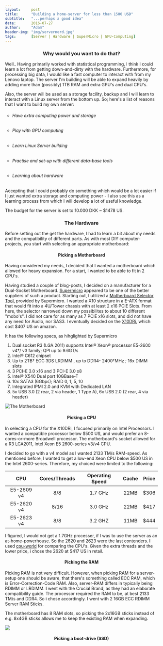 ```yaml
---
layout:     post
title:      "Building a home-server for less than 1500 USD"
subtitle:   "...perhaps a good idea"
date:       2016-07-27
author:     "Adam"
header-img: "img/servernerd.jpg"
tags:		[Server | Hardware | SuperMicro | GPU-Computing]
---
```


<h3><center> Why would you want to do that? </center></h3>
Well.. Having primarily worked with statistical programming, I think I could learn a lot from getting down-and-dirty with the hardware. Furthermore, for processing big data, I would like a fast computer to interact with from my Lenovo laptop. The server I'm building will be able to expand heavily by adding more than (possibly) 1TB RAM and extra GPU's and dual CPU's.

Also, the server will be used as a storage facility, backup and I will learn to interact with a Linux server from the bottom up. So; here's a list of reasons that I want to build my own server:

<ul style="list-style-type:circle">
 <li><h6> Have extra computing power and storage</h6></li>
 <li><h6> Play with GPU computing </h6></li>
 <li><h6> Learn Linux Server building</h6></li>
 <li><h6> Practise and set-up with different data-base tools</h6></li>
 <li><h6> Learning about hardware</h6></li>
</ul>

Accepting that I could probably do something which would be a lot easier if I just wanted extra storage and computing power - I also see this as a learning process from which I will develop a lot of useful knowledge. 

The budget for the server is set to 10.000 DKK ~ $1478 US. 

<h3><center> The Hardware </center></h3>

Before setting out the get the hardware, I had to learn a bit about my needs and the compatibility of different parts. As with most DIY computer-projects, you start with selecting an appropriate motherboard:

<h4><center> Picking a Motherboard </center></h4>

Having considered my needs, I decided that I wanted a motherboard which allowed for heavy expansion. For a start, I wanted to be able to fit in 2 CPU's. 

Having studied a couple of blog-posts, I decided on a manufacturer for a Dual-Socket Motherboard. [Supermicro](https://www.supermicro.nl/index.cfm) appeared to be one of the better suppliers of such a product. Starting out, I utilized a [Motherboard Selector Tool](http://mbsa.supermicro.com/mbsa/), provided by Supermicro. I wanted a X10 structure in a E-ATX format that would fit into a 4U/Tower chassis with at least 2 x16 PCIE Slots. From here, the selector narrowed down my possibilites to about 10 different "mobo's". I did not care for as many as 7 PCIE x16 slots, and did not have any need for Audio, nor SAS3. I eventually decided on the [X10DRi](http://www.supermicro.com/products/motherboard/xeon/c600/x10dri.cfm), which cost $407 US on amazon. 

It has the following specs, as hihglighted by Supermicro

1. Dual socket R3 (LGA 2011) supports
    Intel® Xeon® processor E5-2600
    v4†/ v3 family; QPI up to 9.6GT/s
2. Intel® C612 chipset
3. Up to 2TB† ECC 3DS LRDIMM , up to
    DDR4- 2400†MHz ; 16x DIMM slots
4. 3 PCI-E 3.0 x16 and 3 PCI-E 3.0 x8
5. Intel® X540 Dual port 10GBase-T
6. 10x SATA3 (6Gbps); RAID 0, 1, 5, 10
7. Integrated IPMI 2.0 and KVM with
    Dedicated LAN
8. 5x USB 3.0 (2 rear, 2 via header, 1 Type A), 6x USB 2.0 (2 rear, 4 via header)



![The Motherboard](http://imagescdn.tweaktown.com/content/6/7/6780_04_supermicro_x10dri_t_intel_c612_server_motherboard_review.jpg)



<h4><center> Picking a CPU </center></h4>

In selecting a CPU for the X10DRi, I focused primarily on Intel Processors. I wanted a compatible processor below $500 US, and would prefer an 8-cores-or-more  Broadwell processor. The motherboard's socket allowed for a R3 LGA2011, Intel Xeon E5 2600-series v3/v4 CPU.

I decided to go with a v4 model as I wanted 2133 TM/s RAM-speed. As mentioned before, I wanted to get a low-end Xeon CPU below $500 US in the Intel 2600-series. Therefore, my choiced were limited to the following:

|CPU       |Cores/Threads|Operating Speed|Cache|Price|
|:--------:|:-----------:|:-------------:|:---:|:---:|
|E5-2609 v4| 8/8 		 |1.7 GHz        |22MB |$306 |
|E5-2620 v4| 8/16        |3.0 GHz        |22MB |$417 |
|E5-2623 v4| 8/8 		 |3.2 GHZ        |11MB |$444 |

I figured, I would not get a 1.7GHz processer, if I was to use the server as an at-home-powerhouse. So the 2620 and 2623 were the last contenders. I used [cpu-world](http://www.cpu-world.com/Compare/406/Intel_Xeon_E5-2620_v4_vs_Intel_Xeon_E5-2623_v4.html) for comparing the CPU's. Given the extra threads and the lower price, i chose the 2620 at $417 US in retail. 

<h4><center> Picking the RAM </center></h4>

Picking RAM is not very difficult. However, when picking RAM for a server-setup one should be aware, that there's something called ECC RAM, which is Error-Correction-Code RAM. Also, server-RAM differs in typically being RDIMM or LRDIMM. I went with the Crucial Brand, as they had an elaborate compatibility guide. The processor required the RAM to be, at best 2133 TM/s and DDR4. So i chose accordingly. I went with 2 16GB ECC RDIMM Server RAM Sticks. 

The motherboard has 8 RAM slots, so picking the 2x16GB sticks instead of e.g. 8x4GB sticks allows me to keep the existing RAM when expanding.

<img align="center" src="http://static.nix.ru/autocatalog/memory_modules_Crucial/198657_3159_draft_large.jpg" rotate="90">


<h4><center> Picking a boot-drive (SSD) </center></h4>










